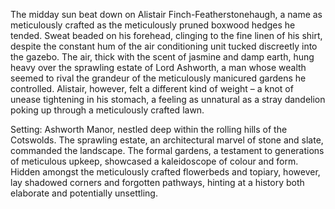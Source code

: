 The midday sun beat down on Alistair Finch-Featherstonehaugh, a name as meticulously crafted as the meticulously pruned boxwood hedges he tended.  Sweat beaded on his forehead, clinging to the fine linen of his shirt, despite the constant hum of the air conditioning unit tucked discreetly into the gazebo.  The air, thick with the scent of jasmine and damp earth, hung heavy over the sprawling estate of Lord Ashworth, a man whose wealth seemed to rival the grandeur of the meticulously manicured gardens he controlled.  Alistair, however, felt a different kind of weight – a knot of unease tightening in his stomach, a feeling as unnatural as a stray dandelion poking up through a meticulously crafted lawn.

Setting:  Ashworth Manor, nestled deep within the rolling hills of the Cotswolds.  The sprawling estate, an architectural marvel of stone and slate, commanded the landscape.  The formal gardens, a testament to generations of meticulous upkeep, showcased a kaleidoscope of colour and form.  Hidden amongst the meticulously crafted flowerbeds and topiary, however, lay shadowed corners and forgotten pathways, hinting at a history both elaborate and potentially unsettling.

